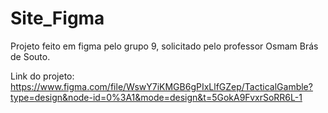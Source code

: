 # Site_Figma
Projeto feito em figma pelo grupo 9, solicitado pelo professor Osmam Brás de Souto.

Link do projeto: https://www.figma.com/file/WswY7iKMGB6gPIxLlfGZep/TacticalGamble?type=design&node-id=0%3A1&mode=design&t=5GokA9FvxrSoRR6L-1
